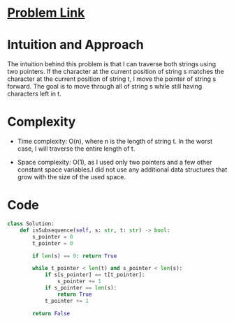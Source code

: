 # [Problem Link](https://leetcode.com/problems/is-sequence/description/)

# Intuition and Approach
The intuition behind this problem is that I can traverse both strings using two pointers. If the character at the current position of string s matches the character at the current position of string t, I move the pointer of string s forward. The goal is to move through all of string s while still having characters left in t.

# Complexity
- Time complexity:
O(n), where n is the length of string t. In the worst case, I will traverse the entire length of t.

- Space complexity:
O(1), as I used only two pointers and a few other constant space variables.I did not use any additional data structures that grow with the size of the used space.

# Code
```python
class Solution:
    def isSubsequence(self, s: str, t: str) -> bool:
        s_pointer = 0
        t_pointer = 0

        if len(s) == 0: return True

        while t_pointer < len(t) and s_pointer < len(s):
            if s[s_pointer] == t[t_pointer]:
                s_pointer += 1
            if s_pointer == len(s):
                return True
            t_pointer += 1

        return False
```